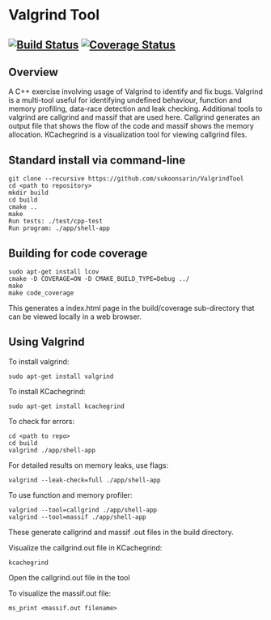 # Valgrind Tool
[![Build Status](https://travis-ci.org/sukoonsarin/ValgrindTool.svg?branch=master)](https://travis-ci.org/github/sukoonsarin/ValgrindTool)
[![Coverage Status](https://coveralls.io/repos/github/sukoonsarin/ValgrindTool/badge.svg?branch=master)](https://coveralls.io/github/sukoonsarin/ValgrindTool?branch=master)
---

## Overview

A C++ exercise involving usage of Valgrind to identify and fix bugs. Valgrind is a multi-tool useful for identifying undefined behaviour, function and memory profiling, data-race detection and leak checking. Additional tools to valgrind are callgrind and massif that are used here. Callgrind generates an output file that shows the flow of the code and massif shows the memory allocation. KCachegrind is a visualization tool for viewing callgrind files.


## Standard install via command-line
```
git clone --recursive https://github.com/sukoonsarin/ValgrindTool
cd <path to repository>
mkdir build
cd build
cmake ..
make
Run tests: ./test/cpp-test
Run program: ./app/shell-app
```

## Building for code coverage
```
sudo apt-get install lcov
cmake -D COVERAGE=ON -D CMAKE_BUILD_TYPE=Debug ../
make
make code_coverage
```
This generates a index.html page in the build/coverage sub-directory that can be viewed locally in a web browser.


## Using Valgrind 

To install valgrind:

```
sudo apt-get install valgrind
```

To install KCachegrind:

```
sudo apt-get install kcachegrind
```

To check for errors:

```
cd <path to repo>
cd build
valgrind ./app/shell-app
```

For detailed results on memory leaks, use flags: 

```
valgrind --leak-check=full ./app/shell-app
```

To use function and memory profiler:

```
valgrind --tool=callgrind ./app/shell-app
valgrind --tool=massif ./app/shell-app
```

These generate callgrind and massif .out files in the build directory.

Visualize the callgrind.out file in KCachegrind:
```
kcachegrind
```

Open the callgrind.out file in the tool

To visualize the massif.out file:
```
ms_print <massif.out filename>
```


